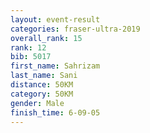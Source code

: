 ```yaml
---
layout: event-result 
categories: fraser-ultra-2019 
overall_rank: 15
rank: 12
bib: 5017
first_name: Sahrizam
last_name: Sani
distance: 50KM
category: 50KM
gender: Male
finish_time: 6-09-05
---
```

